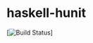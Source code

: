 # haskell-hunit

[![Build Status](https://travis-ci.org/cyber-dojo-languages/haskell-hunit.svg?branch=master)]